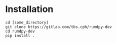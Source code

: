 # Installation

```shell
cd [some_directory]
git clone https://gitlab.com/tbs.cph/rumdpy-dev
cd rumdpy-dev
pip install .
```

